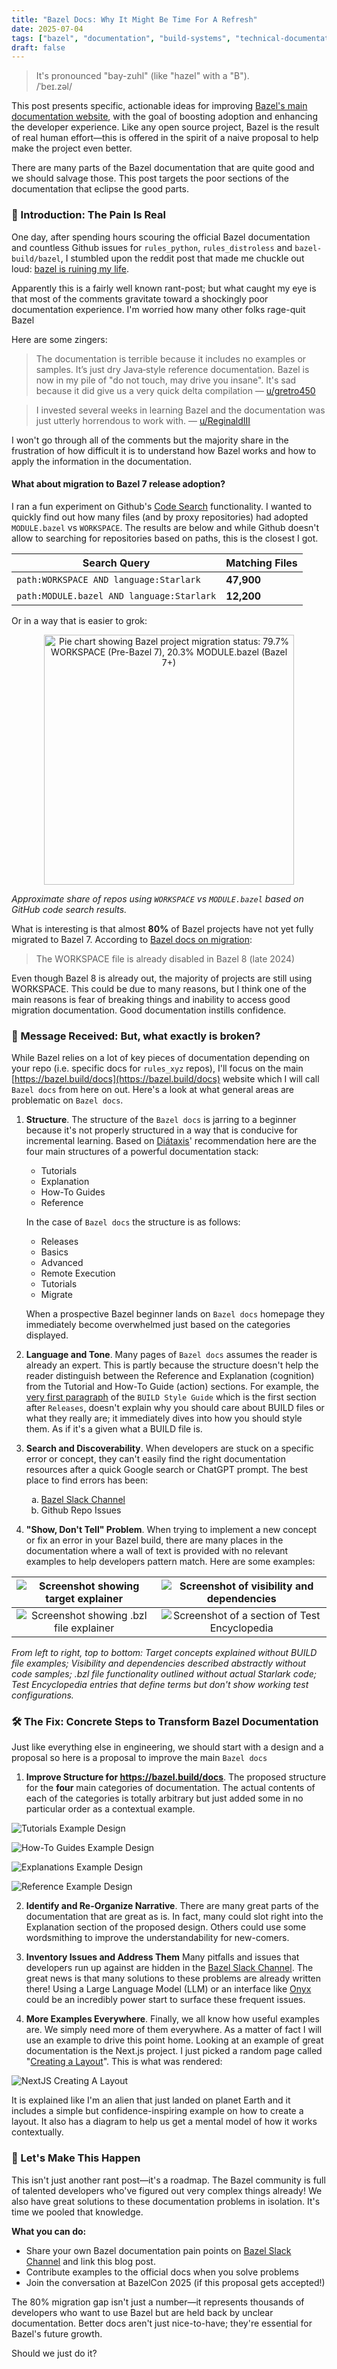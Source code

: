 ```yaml
---
title: "Bazel Docs: Why It Might Be Time For A Refresh"
date: 2025-07-04
tags: ["bazel", "documentation", "build-systems", "technical-documentation", "bazel-docs", "improvement-proposal"]
draft: false
---
```

> It's pronounced "bay-zuhl" (like "hazel" with a "B").<br>
> /ˈbeɪ.zəl/

This post presents specific, actionable ideas for improving [Bazel's main documentation website](https://bazel.build/docs), with the goal of boosting adoption and enhancing the developer experience. Like any open source project, Bazel is the result of real human effort—this is offered in the spirit of a naive proposal to help make the project even better.

There are many parts of the Bazel documentation that are quite good and we should salvage those. This post targets the poor sections of the documentation that eclipse the good parts. 

### 🧭 Introduction: The Pain Is Real

One day, after spending hours scouring the official Bazel documentation and countless Github issues for `rules_python`, `rules_distroless` and `bazel-build/bazel`, I stumbled upon the reddit post that made me chuckle out loud: [bazel is ruining my life](https://www.reddit.com/r/devops/comments/1c2g3s4/bazel_is_ruining_my_life/).  

Apparently this is a fairly well known rant-post; but what caught my eye is that most of the comments gravitate toward a shockingly poor documentation experience. I'm worried how many other folks rage-quit Bazel

Here are some zingers:

> The documentation is terrible because it includes no examples or samples. It’s just dry Java‑style reference documentation. 
Bazel is now in my pile of "do not touch, may drive you insane". It's sad because it did give us a very quick delta compilation 
> — [u/gretro450](https://www.reddit.com/r/devops/comments/1c2g3s4/bazel_is_ruining_my_life/hn0tk5q)

> I invested several weeks in learning Bazel and the documentation was just utterly horrendous to work with.
> — [u/ReginaldIII](https://www.reddit.com/r/devops/comments/1c2g3s4/bazel_is_ruining_my_life/hm3qxyz)

I won't go through all of the comments but the majority share in the frustration of how difficult it is to understand how Bazel works and how to apply the information in the documentation.

#### What about migration to Bazel 7 release adoption?

I ran a fun experiment on Github's [Code Search](https://github.com/search?q=path%3AWORKSPACE+AND+language%3AStarlark&type=code) functionality. I wanted to quickly find out how many files (and by proxy repositories) had adopted `MODULE.bazel` vs `WORKSPACE`. The results are below and while Github doesn't allow to searching for repositories based on paths, this is the closest I got.

| Search Query                                      | Matching Files | 
|--------------------------------------------------|-------------------|
| `path:WORKSPACE AND language:Starlark`                | **47,900**  | 
| `path:MODULE.bazel AND language:Starlark`                | **12,200**  |

Or in a way that is easier to grok:

<p align="center">
    <img src="MODULE_bazel_adoption.png" alt="Pie chart showing Bazel project migration status: 79.7% WORKSPACE (Pre-Bazel 7), 20.3% MODULE.bazel (Bazel 7+)" width="400"/>
</p>

*Approximate share of repos using `WORKSPACE` vs `MODULE.bazel` based on GitHub code search results.*

What is interesting is that almost **80%** of Bazel projects have not yet fully migrated to Bazel 7.  According to [Bazel docs on migration](https://bazel.build/external/migration):
> The WORKSPACE file is already disabled in Bazel 8 (late 2024) 

Even though Bazel 8 is already out, the majority of projects are still using WORKSPACE. This could be due to many reasons, but I think one of the main reasons is fear of breaking things and inability to access good migration documentation. Good documentation instills confidence.


### 🫡 Message Received: But, what exactly is broken?

 While Bazel relies on a lot of key pieces of documentation depending on your repo (i.e. specific docs for `rules_xyz` repos), I'll focus on the main [https://bazel.build/docs](https://bazel.build/docs) website which I will call `Bazel docs` from here on out. Here's a look at what general areas are problematic on `Bazel docs`.

1. **Structure**. The structure of the `Bazel docs` is jarring to a beginner because it's not properly structured in a way that is conducive for incremental learning.  Based on [Diátaxis](https://diataxis.fr/start-here/)' recommendation here are the four main structures of a powerful documentation stack:
    - Tutorials
    - Explanation
    - How-To Guides
    - Reference
    
    In the case of `Bazel docs` the structure is as follows:

    - Releases
    - Basics
    - Advanced
    - Remote Execution
    - Tutorials
    - Migrate

    When a prospective Bazel beginner lands on `Bazel docs` homepage they immediately become overwhelmed just based on the categories displayed.

2. **Language and Tone**. Many pages of `Bazel docs` assumes the reader is already an expert. This is partly because the structure doesn't help the reader distinguish between the Reference and Explanation (cognition) from the Tutorial and How-To Guide (action) sections. For example, the  [very first paragraph](https://bazel.build/build/style-guide#prefer-damp-build-files-over-dry) of the `BUILD Style Guide` which is the first section after `Releases`, doesn't explain why you should care about BUILD files or what they really are; it immediately dives into how you should style them. As if it's a given what a BUILD file is.


3. **Search and Discoverability**. When developers are stuck on a specific error or concept, they can't easily find the right documentation resources after a quick Google search or ChatGPT prompt. The best place to find errors has been:
    <ol type="a">
      <li>
        <a href ="https://bazelbuild.slack.com/join/shared_invite/zt-364or18jk-7whaXBiCdZVhC7v2FCq3xw#/shared-invite/email">Bazel Slack Channel</a>
      </li>
      <li>
        Github Repo Issues
      </li>
    </ol>

4. **"Show, Don't Tell" Problem**. When trying to implement a new concept or fix an error in your Bazel build, there are many places in the documentation where a wall of text is provided with no relevant examples to help developers pattern match.  Here are some examples:

| ![Screenshot showing target explainer](targets_wot.png) | ![Screenshot of visibility and dependencies](visbility_and_depencies_text.png) |
|:-----------------------------:|:-----------------------------:|
| ![Screenshot showing .bzl file explainer](bzl_file_explainer_wot.png) | ![Screenshot of a section of Test Encyclopedia](test_encyclopedia.png) |

*From left to right, top to bottom: Target concepts explained without BUILD file examples; Visibility and dependencies described abstractly without code samples; .bzl file functionality outlined without actual Starlark code; Test Encyclopedia entries that define terms but don't show working test configurations.*

### 🛠️ The Fix: Concrete Steps to Transform Bazel Documentation

Just like everything else in engineering, we should start with a design and a proposal so here is a proposal to improve the main `Bazel docs`

1. **Improve Structure for https://bazel.build/docs**. The proposed structure for the **four** main categories of documentation. The actual contents of each of the categories is totally arbitrary but just added some in no particular order as a contextual example.

![Tutorials Example Design](https://lucid.app/publicSegments/view/33ea4389-1fe7-41ef-b3cd-e28a40c68344/image.png)

![How-To Guides Example Design](https://lucid.app/publicSegments/view/48a9cc9a-4df2-4d8b-9d87-4e791b58976f/image.png)

![Explanations Example Design](https://lucid.app/publicSegments/view/8c8efa97-8b2e-4261-85d0-7693352bc85b/image.png)

![Reference Example Design](https://lucid.app/publicSegments/view/cf4a913a-139b-4e7d-9527-17052a054146/image.png)

2. **Identify and Re-Organize Narrative**. There are many great parts of the documentation that are great as is. In fact, many could slot right into the Explanation section of the proposed design. Others could use some wordsmithing to improve the understandability for new-comers.

3. **Inventory Issues and Address Them** Many pitfalls and issues that developers run up against are hidden in the [Bazel Slack Channel](https://bazelbuild.slack.com/join/shared_invite/zt-364or18jk-7whaXBiCdZVhC7v2FCq3xw#/shared-invite/email). The great news is that many solutions to these problems are already written there! Using a Large Language Model (LLM) or an interface like [Onyx](https://www.onyx.app/) could be an incredibly power start to surface these frequent issues.

4. **More Examples Everywhere**. Finally, we all know how useful examples are. We simply need more of them everywhere.
As a matter of fact I will use an example to drive this point home. Looking at an example of great documentation is the Next.js project. I just picked a random page called "[Creating a Layout](https://nextjs.org/docs/app/getting-started/layouts-and-pages)". This is what was rendered:

![NextJS Creating A Layout](next_js_hello_world.png)

It is explained like I'm an alien that just landed on planet Earth and it includes a simple but confidence-inspiring example on how to create a layout. It also has a diagram to help us get a mental model of how it works contextually.


### 🚀 Let's Make This Happen

This isn't just another rant post—it's a roadmap. The Bazel community is full of talented developers who've figured out very complex things already! We also have great solutions to these documentation problems in isolation. It's time we pooled that knowledge.

**What you can do:**
- Share your own Bazel documentation pain points on [Bazel Slack Channel](https://bazelbuild.slack.com/join/shared_invite/zt-364or18jk-7whaXBiCdZVhC7v2FCq3xw#/shared-invite/email) and link this blog post.
- Contribute examples to the official docs when you solve problems 
- Join the conversation at BazelCon 2025 (if this proposal gets accepted!)

The 80% migration gap isn't just a number—it represents thousands of developers who want to use Bazel but are held back by unclear documentation. Better docs aren't just nice-to-have; they're essential for Bazel's future growth.

Should we just do it?
